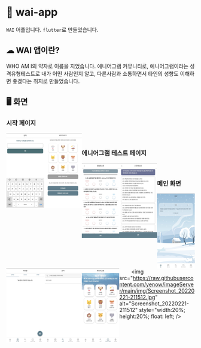 # 🌈 wai-app
`WAI` 어플입니다. `flutter`로 만들었습니다.

## ☁ WAI 앱이란?
WHO AM I의 약자로 이름을 지었습니다. 에니어그램 커뮤니티로, 에니어그램이라는 성격유형테스트로 내가 어떤 사람인지 알고, 다른사람과 소통하면서 타인의 성향도 이해하면 좋겠다는 취지로 만들었습니다.


## 🖥️ 화면

### 시작 페이지 

<img src="https://raw.githubusercontent.com/yenow/imageServer/main/img/Screenshot_20220221-211031.jpg" alt="Screenshot_20220221-211031" style="width:20%; height:20%; float: left;" />&nbsp;&nbsp;<img src="https://raw.githubusercontent.com/yenow/imageServer/main/img/Screenshot_20220221-211347.jpg" alt="Screenshot_20220221-211347" style="width:20%; height:20%; float: left" />

### 에니어그램 테스트 페이지

<img src="https://raw.githubusercontent.com/yenow/imageServer/main/img/Screenshot_20220221-211359.jpg" alt="Screenshot_20220221-211359" style="width:20%; height:20%; float: left;" />&nbsp;&nbsp;<img src="https://raw.githubusercontent.com/yenow/imageServer/main/img/Screenshot_20220221-211409.jpg" alt="Screenshot_20220221-211409" style="width:20%; height:20%; float: left;" />

### 메인 화면

<img src="https://raw.githubusercontent.com/yenow/imageServer/main/img/Screenshot_20220221-211431.jpg" alt="Screenshot_20220221-211431" style="width:20%; height:20%; float: left;" />&nbsp;&nbsp;<img src="https://raw.githubusercontent.com/yenow/imageServer/main/img/Screenshot_20220221-211439.jpg" alt="Screenshot_20220221-211439" style="width:20%; height:20%; float: left;" />&nbsp;&nbsp;<img src="https://raw.githubusercontent.com/yenow/imageServer/main/img/Screenshot_20220221-211455.jpg" alt="Screenshot_20220221-211455" style="width:20%; height:20%; float: left;" />&nbsp;&nbsp;<img src="https://raw.githubusercontent.com/yenow/imageServer/main/img/Screenshot_20220221-211505.jpg" alt="Screenshot_20220221-211505" style="width:20%; height:20%; float: left;" />&nbsp;&nbsp;<img src="https://raw.githubusercontent.com/yenow/imageServer/main/img/Screenshot_20220221-211512.jpg" alt="Screenshot_20220221-211512" style="width:20%; height:20%; float: left; />
